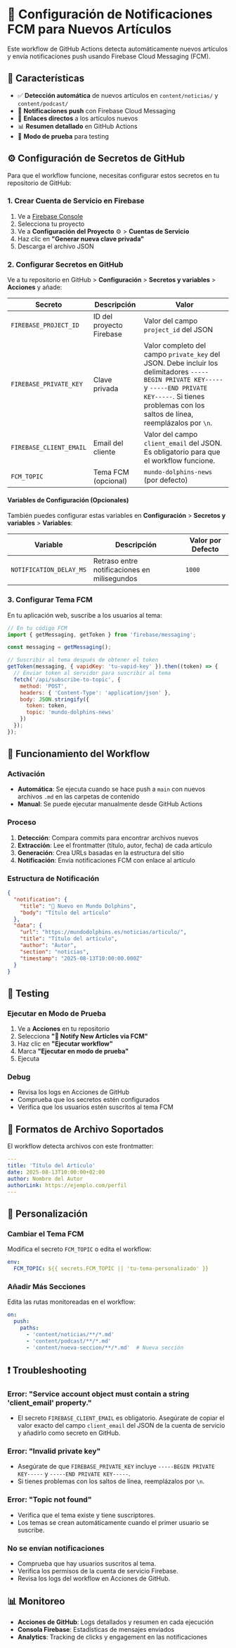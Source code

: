 # 🔔 Configuración de Notificaciones FCM para Nuevos Artículos

Este workflow de GitHub Actions detecta automáticamente nuevos artículos y envía notificaciones push usando Firebase Cloud Messaging (FCM).

## 🚀 Características

- ✅ **Detección automática** de nuevos artículos en `content/noticias/` y `content/podcast/`
- 📱 **Notificaciones push** con Firebase Cloud Messaging
- 🔗 **Enlaces directos** a los artículos nuevos
- 📊 **Resumen detallado** en GitHub Actions
- 🧪 **Modo de prueba** para testing

## ⚙️ Configuración de Secretos de GitHub

Para que el workflow funcione, necesitas configurar estos secretos en tu repositorio de GitHub:

### 1. Crear Cuenta de Servicio en Firebase

1. Ve a [Firebase Console](https://console.firebase.google.com)
2. Selecciona tu proyecto
3. Ve a **Configuración del Proyecto** ⚙️ > **Cuentas de Servicio**
4. Haz clic en **"Generar nueva clave privada"**
5. Descarga el archivo JSON

### 2. Configurar Secretos en GitHub

Ve a tu repositorio en GitHub > **Configuración** > **Secretos y variables** > **Acciones** y añade:

| Secreto | Descripción | Valor |
|---------|-------------|-------|
| `FIREBASE_PROJECT_ID` | ID del proyecto Firebase | Valor del campo `project_id` del JSON |
| `FIREBASE_PRIVATE_KEY` | Clave privada | Valor completo del campo `private_key` del JSON. Debe incluir los delimitadores `-----BEGIN PRIVATE KEY-----` y `-----END PRIVATE KEY-----`. Si tienes problemas con los saltos de línea, reemplázalos por `\n`. |
| `FIREBASE_CLIENT_EMAIL` | Email del cliente | Valor del campo `client_email` del JSON. Es obligatorio para que el workflow funcione. |
| `FCM_TOPIC` | Tema FCM (opcional) | `mundo-dolphins-news` (por defecto) |

#### Variables de Configuración (Opcionales)

También puedes configurar estas variables en **Configuración** > **Secretos y variables** > **Variables**:

| Variable | Descripción | Valor por Defecto |
|----------|-------------|-------------------|
| `NOTIFICATION_DELAY_MS` | Retraso entre notificaciones en milisegundos | `1000` |

### 3. Configurar Tema FCM

En tu aplicación web, suscribe a los usuarios al tema:

```javascript
// En tu código FCM
import { getMessaging, getToken } from 'firebase/messaging';

const messaging = getMessaging();

// Suscribir al tema después de obtener el token
getToken(messaging, { vapidKey: 'tu-vapid-key' }).then((token) => {
  // Enviar token al servidor para suscribir al tema
  fetch('/api/subscribe-to-topic', {
    method: 'POST',
    headers: { 'Content-Type': 'application/json' },
    body: JSON.stringify({ 
      token: token, 
      topic: 'mundo-dolphins-news' 
    })
  });
});
```

## 🔄 Funcionamiento del Workflow

### Activación
- **Automática**: Se ejecuta cuando se hace push a `main` con nuevos archivos `.md` en las carpetas de contenido
- **Manual**: Se puede ejecutar manualmente desde GitHub Actions

### Proceso
1. **Detección**: Compara commits para encontrar archivos nuevos
2. **Extracción**: Lee el frontmatter (título, autor, fecha) de cada artículo
3. **Generación**: Crea URLs basadas en la estructura del sitio
4. **Notificación**: Envía notificaciones FCM con enlace al artículo

### Estructura de Notificación
```json
{
  "notification": {
    "title": "🐬 Nuevo en Mundo Dolphins",
    "body": "Título del artículo"
  },
  "data": {
    "url": "https://mundodolphins.es/noticias/articulo/",
    "title": "Título del artículo",
    "author": "Autor",
    "section": "noticias",
    "timestamp": "2025-08-13T10:00:00.000Z"
  }
}
```

## 🧪 Testing

### Ejecutar en Modo de Prueba
1. Ve a **Acciones** en tu repositorio
2. Selecciona **"🔔 Notify New Articles via FCM"**
3. Haz clic en **"Ejecutar workflow"**
4. Marca **"Ejecutar en modo de prueba"**
5. Ejecuta

### Debug
- Revisa los logs en Acciones de GitHub
- Comprueba que los secretos estén configurados
- Verifica que los usuarios estén suscritos al tema FCM

## 📝 Formatos de Archivo Soportados

El workflow detecta archivos con este frontmatter:

```yaml
---
title: 'Título del Artículo'
date: 2025-08-13T10:00:00+02:00
author: Nombre del Autor
authorLink: https://ejemplo.com/perfil
---
```

## 🔧 Personalización

### Cambiar el Tema FCM
Modifica el secreto `FCM_TOPIC` o edita el workflow:

```yaml
env:
  FCM_TOPIC: ${{ secrets.FCM_TOPIC || 'tu-tema-personalizado' }}
```

### Añadir Más Secciones
Edita las rutas monitoreadas en el workflow:

```yaml
on:
  push:
    paths:
      - 'content/noticias/**/*.md'
      - 'content/podcast/**/*.md'
      - 'content/nueva-seccion/**/*.md'  # Nueva sección
```

## ❗ Troubleshooting


### Error: "Service account object must contain a string 'client_email' property."
- El secreto `FIREBASE_CLIENT_EMAIL` es obligatorio. Asegúrate de copiar el valor exacto del campo `client_email` del JSON de la cuenta de servicio y añadirlo como secreto en GitHub.

### Error: "Invalid private key"
- Asegúrate de que `FIREBASE_PRIVATE_KEY` incluye `-----BEGIN PRIVATE KEY-----` y `-----END PRIVATE KEY-----`.
- Si tienes problemas con los saltos de línea, reemplázalos por `\n`.

### Error: "Topic not found"
- Verifica que el tema existe y tiene suscriptores.
- Los temas se crean automáticamente cuando el primer usuario se suscribe.

### No se envían notificaciones
- Comprueba que hay usuarios suscritos al tema.
- Verifica los permisos de la cuenta de servicio Firebase.
- Revisa los logs del workflow en Acciones de GitHub.

## 📊 Monitoreo

- **Acciones de GitHub**: Logs detallados y resumen en cada ejecución
- **Consola Firebase**: Estadísticas de mensajes enviados
- **Analytics**: Tracking de clicks y engagement en las notificaciones
